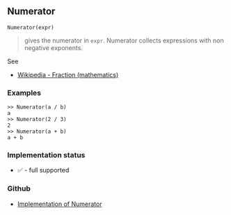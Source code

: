 ## Numerator

```
Numerator(expr)
```

> gives the numerator in `expr`. Numerator collects expressions with non negative exponents.

See
* [Wikipedia - Fraction (mathematics)](https://en.wikipedia.org/wiki/Fraction_(mathematics))

### Examples

```
>> Numerator(a / b)
a
>> Numerator(2 / 3)
2
>> Numerator(a + b)
a + b
```






### Implementation status

* &#x2705; - full supported

### Github

* [Implementation of Numerator](https://github.com/axkr/symja_android_library/blob/master/symja_android_library/matheclipse-core/src/main/java/org/matheclipse/core/builtin/Algebra.java#L3060) 

